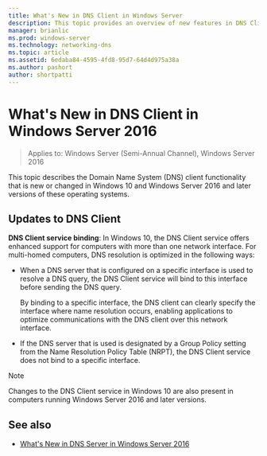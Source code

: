 ```yaml
---
title: What's New in DNS Client in Windows Server
description: This topic provides an overview of new features in DNS Client in Windows Server and Windows 10
manager: brianlic
ms.prod: windows-server
ms.technology: networking-dns
ms.topic: article
ms.assetid: 6edaba84-4595-4fd8-95d7-64d4d975a38a
ms.author: pashort
author: shortpatti
---
```

# What's New in DNS Client in Windows Server 2016

>Applies to: Windows Server (Semi-Annual Channel), Windows Server 2016

This topic describes the Domain Name System (DNS) client functionality that is new or changed in Windows 10 and Windows Server 2016 and later versions of these operating systems.
  
## Updates to DNS Client

**DNS Client service binding**: In Windows 10, the DNS Client service offers enhanced support for computers with more than one network interface. For multi-homed computers, DNS resolution is optimized in the following ways:  
  
-   When a DNS server that is configured on a specific interface is used to resolve a DNS query, the DNS Client service will bind to this interface before sending the DNS query.  
  
    By binding to a specific interface, the DNS client can clearly specify the interface where name resolution occurs, enabling applications to optimize communications with the DNS client over this network interface.  
  
-   If the DNS server that is used is designated by a Group Policy setting from the Name Resolution Policy Table (NRPT), the DNS Client service does not bind to a specific interface.  
  
> [!NOTE]  
> Changes to the DNS Client service in Windows 10 are also present in computers running Windows Server 2016 and later versions.  
  
## See also  
  
-   [What's New in DNS Server in Windows Server 2016](What-s-New-in-DNS-Server.md)  
  

